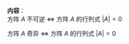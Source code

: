 **内容**：  
方阵 $A$ 不可逆 $\Leftrightarrow$ 方阵 $A$ 的行列式 $|A|=0$  
  
方阵 $A$ 奇异 $\Leftrightarrow$ 方阵 $A$ 的行列式 $|A|=0$  
